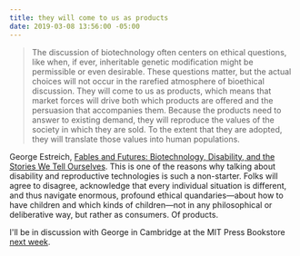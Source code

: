 ```yaml
---
title: they will come to us as products
date: 2019-03-08 13:56:00 -05:00
---
```


>The discussion of biotechnology often centers on ethical questions, like when, if ever, inheritable genetic modification might be permissible or even desirable. These questions matter, but the actual choices will not occur in the rarefied atmosphere of bioethical discussion. They will come to us as products, which means that market forces will drive both which products are offered and the persuasion that accompanies them. Because the products need to answer to existing demand, they will reproduce the values of the society in which they are sold. To the extent that they are adopted, they will translate those values into human populations.

George Estreich, [Fables and Futures: Biotechnology, Disability, and the Stories We Tell Ourselves](https://mitpress.mit.edu/books/fables-and-futures). This is one of the reasons why talking about disability and reproductive technologies is such a non-starter. Folks will agree to disagree, acknowledge that every individual situation is different, and thus navigate enormous, profound ethical quandaries—about how to have children and which kinds of children—not in any philosophical or deliberative way, but rather as consumers. Of products.

I'll be in discussion with George in Cambridge at the MIT Press Bookstore [next week](http://mitpressbookstore.mit.edu/event/george-estreich-and-sara-hendren-fables-and-futures/).